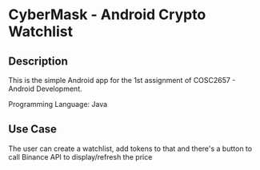 # CyberMask - Android Crypto Watchlist

## Description
This is the simple Android app for the 1st assignment of COSC2657 - Android Development. 

Programming Language: Java

## Use Case
The user can create a watchlist, add tokens to that and there's a button to call Binance API to display/refresh the price

